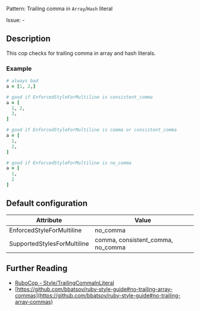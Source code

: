 Pattern: Trailing comma in `Array`/`Hash` literal

Issue: -

## Description

This cop checks for trailing comma in array and hash literals.

### Example

```ruby
# always bad
a = [1, 2,]

# good if EnforcedStyleForMultiline is consistent_comma
a = [
  1, 2,
  3,
]

# good if EnforcedStyleForMultiline is comma or consistent_comma
a = [
  1,
  2,
]

# good if EnforcedStyleForMultiline is no_comma
a = [
  1,
  2
]
```

## Default configuration

Attribute | Value
--- | ---
EnforcedStyleForMultiline | no_comma
SupportedStylesForMultiline | comma, consistent_comma, no_comma

## Further Reading

* [RuboCop - Style/TrailingCommaInLiteral](https://rubocop.readthedocs.io/en/latest/cops_style/#styletrailingcommainliteral)
* [https://github.com/bbatsov/ruby-style-guide#no-trailing-array-commas](https://github.com/bbatsov/ruby-style-guide#no-trailing-array-commas)
